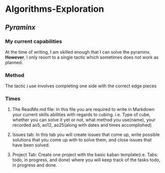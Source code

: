 # Algorithms-Exploration

## _Pyraminx_

### My current capabilities
At the time of writing, I am skilled enough that I can solve the pyraminx. **However**, I only resort to a single tactic which sometimes does not work as planned.

### Method
The tactic i use involves completing one side with the correct edge pieces

### Times
1. The ReadMe.md file: In this file you are required to write in Markdown your current skills abilities with regards to cubing. i.e. Type of cube, whether you can solve it yet or not, what method you use(name), your recorded ao5, ao12, ao25(along with dates and times accomplished)

2. Issues tab: In this tab you will create issues that come up, write possible solutions that you come up with to solve them, and close issues that have been solved.

3. Project Tab: Create one project with the basic kaban template(i.e. Tabs: todo, in progress, and done) where you will keep track of the tasks todo, in progress and done.
